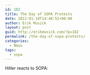 ```yaml
---
id: 182
title: The Day of SOPA Protests
date: 2012-01-18T14:48:52+00:00
author: Erik Musick
layout: post
guid: http://erikmusick.com/?p=182
permalink: /the-day-of-sopa-protests/
categories:
  - News
tags:
  - sopa
---
```

Hitler reacts to SOPA:

<span class="embed-youtube" style="text-align:center; display: block;"></span>